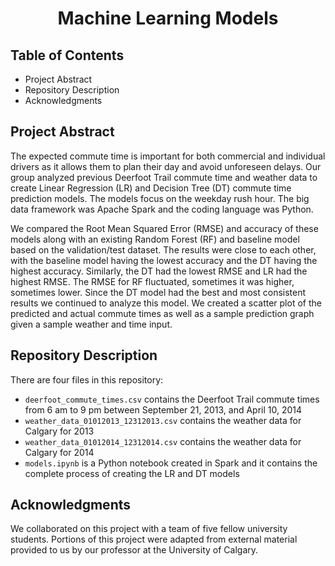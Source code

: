 <h1 align="center"><b>Machine Learning Models</b></h1>

## Table of Contents
+ Project Abstract
+ Repository Description
+ Acknowledgments 

## Project Abstract
The expected commute time is important for both commercial and individual drivers as it allows them to plan their day and avoid unforeseen delays. Our group analyzed previous Deerfoot Trail commute time and weather data to create Linear Regression (LR) and Decision Tree (DT) commute time prediction models. The models focus on the weekday rush hour. The big data framework was Apache Spark and the coding language was Python.

We compared the Root Mean Squared Error (RMSE) and accuracy of these models along with an existing Random Forest (RF) and baseline model based on the validation/test dataset. The results were close to each other, with the baseline model having the lowest accuracy and the DT having the highest accuracy. Similarly, the DT had the lowest RMSE and LR had the highest RMSE. The RMSE for RF fluctuated, sometimes it was higher, sometimes lower. Since the DT model had the best and most consistent results we continued to analyze this model. We created a scatter plot of the predicted and actual commute times as well as a sample prediction graph given a sample weather and time input.

## Repository Description
There are four files in this repository: 
+ `deerfoot_commute_times.csv` contains the Deerfoot Trail commute times from 6 am to 9 pm between September 21, 2013, and April 10, 2014 
+ `weather_data_01012013_12312013.csv` contains the weather data for Calgary for 2013
+ `weather_data_01012014_12312014.csv` contains the weather data for Calgary for 2014
+ `models.ipynb` is a Python notebook created in Spark and it contains the complete process of creating the LR and DT models 

## Acknowledgments 
We collaborated on this project with a team of five fellow university students. Portions of this project were adapted from external material provided to us by our professor at the University of Calgary.
